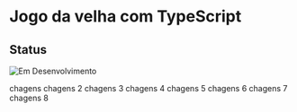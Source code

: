 # Jogo da velha com TypeScript

## Status

![Em Desenvolvimento](http://img.shields.io/static/v1?label=STATUS&message=EM%20DESENVOLVIMENTO&color=RED&style=for-the-badge)


chagens 
chagens 2
chagens 3
chagens 4
chagens 5
chagens 6
chagens 7
chagens 8